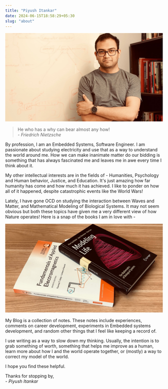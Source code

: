 ```yaml
---
title: "Piyush Itankar"
date: 2024-06-15T18:58:29+05:30
slug: "about"
---
```


![](pi.jpeg)

> He who has a why can bear almost any how!\
> _\- Friedrich Nietzsche_

By profession, I am an Embedded Systems, Software Engineer. I am passionate about studying electricity and use that as a way to understand the world around me. How we can make inanimate matter do our bidding is something that has always fascinated me and leaves me in awe every time I think about it.

My other intellectual interests are in the fields of - Humanities, Psychology and Human behavior, Justice, and Education. It's just amazing how far humanity has come and how much it has achieved. I like to ponder on how all of it happened, despite catastrophic events like the World Wars!

Lately, I have gone OCD on studying the interaction between Waves and Matter, and Mathematical Modeling of Biological Systems. It may not seem obvious but both these topics have given me a very different view of how Nature operates! Here is a snap of the books I am in love with -

![](books.jpeg)

My Blog is a collection of notes. These notes include experiences, comments on career development, experiments in Embedded systems development, and random other things that I feel like keeping a record of.

I use writing as a way to slow down my thinking. Usually, the intention is to grab something of worth, something that helps me improve as a human, learn more about how I and the world operate together, or (mostly) a way to correct my model of the world.

I hope you find these helpful.

Thanks for stopping by, \
_\- Piyush Itankar_
